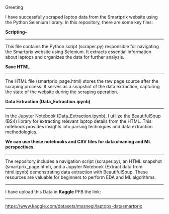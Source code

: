 Greeting



I have successfully scraped laptop data from the Smartprix website using the Python Selenium library. In this repository, there are some key files:

**Scripting-** 
****
This file contains the Python script (scraper.py) responsible for navigating the Smartprix website using Selenium. 
It extracts essential information about laptops and organizes the data for further analysis.
 
**Save HTML** 
****
The HTML file (smartprix_page.html) stores the raw page source after the scraping process. 
It serves as a snapshot of the data extraction, capturing the state of the website during the scraping operation.

**Data Extraction (Data_Extraction.ipynb)**
****
In the Jupyter Notebook (Data_Extraction.ipynb), I utilize the BeautifulSoup (BS4) library for extracting relevant laptop details from the HTML.
This notebook provides insights into parsing techniques and data extraction methodologies.

**We can use these notebooks and CSV files for data cleaning and ML perspectives**.
****
The repository includes a navigation script (scraper.py), an HTML snapshot (smartprix_page.html), 
and a Jupyter Notebook (Extract data from html.ipynb) demonstrating data extraction with BeautifulSoup. 
These resources are valuable for beginners to perform EDA and ML algorithms.

****
I have upload this Data in **Kaggle** PFB the link:
****
https://www.kaggle.com/datasets/mssnegi/laptops-datasmartprix


